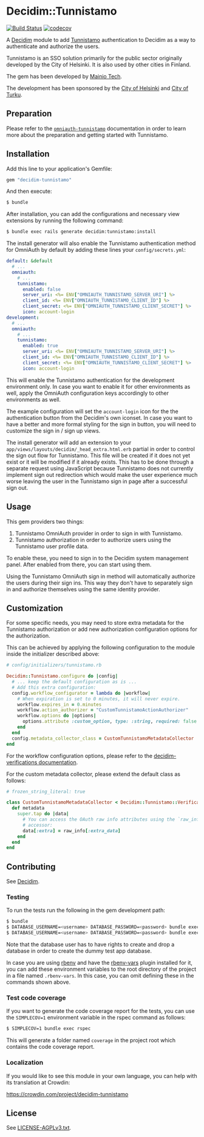 # Decidim::Tunnistamo

[![Build Status](https://github.com/mainio/decidim-module-tunnistamo/actions/workflows/ci_tunnistamo.yml/badge.svg)](https://github.com/mainio/decidim-module-tunnistamo/actions)
[![codecov](https://codecov.io/gh/mainio/decidim-module-tunnistamo/branch/master/graph/badge.svg)](https://codecov.io/gh/mainio/decidim-module-tunnistamo)

A [Decidim](https://github.com/decidim/decidim) module to add
[Tunnistamo](https://github.com/City-of-Helsinki/tunnistamo) authentication to
Decidim as a way to authenticate and authorize the users.

Tunnistamo is an SSO solution primarily for the public sector originally
developed by the City of Helsinki. It is also used by other cities in Finland.

The gem has been developed by [Mainio Tech](https://www.mainiotech.fi/).

The development has been sponsored by the
[City of Helsinki](https://www.hel.fi/) and
[City of Turku](https://www.turku.fi/).

## Preparation

Please refer to the
[`omniauth-tunnistamo`](https://github.com/mainio/omniauth-tunnistamo)
documentation in order to learn more about the preparation and getting started
with Tunnistamo.

## Installation

Add this line to your application's Gemfile:

```ruby
gem "decidim-tunnistamo"
```

And then execute:

```bash
$ bundle
```

After installation, you can add the configurations and necessary view extensions
by running the following command:

```bash
$ bundle exec rails generate decidim:tunnistamo:install
```

The install generator will also enable the Tunnistamo authentication method for
OmniAuth by default by adding these lines your `config/secrets.yml`:

```yml
default: &default
  # ...
  omniauth:
    # ...
    tunnistamo:
      enabled: false
      server_uri: <%= ENV["OMNIAUTH_TUNNISTAMO_SERVER_URI"] %>
      client_id: <%= ENV["OMNIAUTH_TUNNISTAMO_CLIENT_ID"] %>
      client_secret: <%= ENV["OMNIAUTH_TUNNISTAMO_CLIENT_SECRET"] %>
      icon: account-login
development:
  # ...
  omniauth:
    # ...
    tunnistamo:
      enabled: true
      server_uri: <%= ENV["OMNIAUTH_TUNNISTAMO_SERVER_URI"] %>
      client_id: <%= ENV["OMNIAUTH_TUNNISTAMO_CLIENT_ID"] %>
      client_secret: <%= ENV["OMNIAUTH_TUNNISTAMO_CLIENT_SECRET"] %>
      icon: account-login
```

This will enable the Tunnistamo authentication for the development environment
only. In case you want to enable it for other environments as well, apply the
OmniAuth configuration keys accordingly to other environments as well.

The example configuration will set the `account-login` icon for the the
authentication button from the Decidim's own iconset. In case you want to have a
better and more formal styling for the sign in button, you will need to
customize the sign in / sign up views.

The install generator will add an extension to your
`app/views/layouts/decidim/_head_extra.html.erb` partial in order to control
the sign out flow for Tunnistamo. This file will be created if it does not yet
exist or it will be modified if it already exists. This has to be done through
a separate request using JavaScript because Tunnistamo does not currently
implement sign out redirection which would make the user experience much worse
leaving the user in the Tunnistamo sign in page after a successful sign out.

## Usage

This gem providers two things:

1. Tunnistamo OmniAuth provider in order to sign in with Tunnistamo.
2. Tunnistamo authorization in order to authorize users using the Tunnistamo
   user profile data.

To enable these, you need to sign in to the Decidim system management panel.
After enabled from there, you can start using them.

Using the Tunnistamo OmniAuth sign in method will automatically authorize the
users during their sign ins. This way they don't have to separately sign in and
authorize themselves using the same identity provider.

## Customization

For some specific needs, you may need to store extra metadata for the Tunnistamo
authorization or add new authorization configuration options for the
authorization.

This can be achieved by applying the following configuration to the module
inside the initializer described above:

```ruby
# config/initializers/tunnistamo.rb

Decidim::Tunnistamo.configure do |config|
  # ... keep the default configuration as is ...
  # Add this extra configuration:
  config.workflow_configurator = lambda do |workflow|
    # When expiration is set to 0 minutes, it will never expire.
    workflow.expires_in = 0.minutes
    workflow.action_authorizer = "CustomTunnistamoActionAuthorizer"
    workflow.options do |options|
      options.attribute :custom_option, type: :string, required: false
    end
  end
  config.metadata_collector_class = CustomTunnistamoMetadataCollector
end
```

For the workflow configuration options, please refer to the
[decidim-verifications documentation](https://github.com/decidim/decidim/tree/master/decidim-verifications).

For the custom metadata collector, please extend the default class as follows:

```ruby
# frozen_string_literal: true

class CustomTunnistamoMetadataCollector < Decidim::Tunnistamo::Verification::MetadataCollector
  def metadata
    super.tap do |data|
      # You can access the OAuth raw info attributes using the `raw_info`
      # accessor:
      data[:extra] = raw_info[:extra_data]
    end
  end
end
```

## Contributing

See [Decidim](https://github.com/decidim/decidim).

### Testing

To run the tests run the following in the gem development path:

```bash
$ bundle
$ DATABASE_USERNAME=<username> DATABASE_PASSWORD=<password> bundle exec rake test_app
$ DATABASE_USERNAME=<username> DATABASE_PASSWORD=<password> bundle exec rspec
```

Note that the database user has to have rights to create and drop a database in
order to create the dummy test app database.

In case you are using [rbenv](https://github.com/rbenv/rbenv) and have the
[rbenv-vars](https://github.com/rbenv/rbenv-vars) plugin installed for it, you
can add these environment variables to the root directory of the project in a
file named `.rbenv-vars`. In this case, you can omit defining these in the
commands shown above.

### Test code coverage

If you want to generate the code coverage report for the tests, you can use
the `SIMPLECOV=1` environment variable in the rspec command as follows:

```bash
$ SIMPLECOV=1 bundle exec rspec
```

This will generate a folder named `coverage` in the project root which contains
the code coverage report.

### Localization

If you would like to see this module in your own language, you can help with its
translation at Crowdin:

https://crowdin.com/project/decidim-tunnistamo

## License

See [LICENSE-AGPLv3.txt](LICENSE-AGPLv3.txt).
